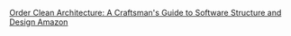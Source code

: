 [Order Clean Architecture: A Craftsman's Guide to Software Structure and Design Amazon](https://www.amazon.com/dp/0134494164?&_encoding=UTF8&tag=architect011b-20&linkCode=ur2&linkId=ff4eef6bb279d8c320586151e37656f4&camp=1789&creative=9325)
